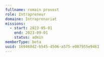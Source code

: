 ```yaml
---
fullname: romain provost
role: Intrapreneur
domaine: Intraprenariat
missions:
  - start: 2023-05-01
    end: 2023-09-01
    status: admin
memberType: beta
uuid: 169460d2-b545-4506-a575-e087955e9461
---
```

